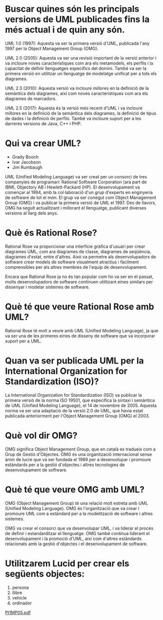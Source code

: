 
# Buscar quines són les principals versions de UML publicades fins la més actual i de quin any són.

UML 1.0 (1997): Aquesta va ser la primera versió d'UML, publicada l'any 1997 per la Object Management Group (OMG).

UML 2.0 (2005): Aquesta va ser una revisió important de la versió anterior i va incloure noves característiques com ara els metamodels, els perfils i la capacitat de definir llenguatges específics del domini. També va ser la primera versió en utilitzar un llenguatge de modelatge unificat per a tots els diagrames.

UML 2.3 (2010): Aquesta versió va incloure millores en la definició de la semàntica dels diagrames, així com noves característiques com ara els diagrames de marcadors.

UML 2.5 (2017): Aquesta és la versió més recent d'UML i va incloure millores en la definició de la semàntica dels diagrames, la definició de tipus de dades i la definició de perfils. També va incloure suport per a les darreres versions de Java, C++ i PHP.

# Qui va crear UML?

- Grady Booch
- Ivar Jacobson
- Jim Rumbaugh

UML (Unified Modeling Language) va ser creat per un consorci de tres companyies de programari: Rational Software Corporation (ara part de IBM), Objectory AB i Hewlett-Packard (HP). El desenvolupament va començar al 1994, amb la col·laboració d'un grup d'experts en enginyeria de software de tot el món. El grup va ser conegut com Object Management Group (OMG) i va publicar la primera versió de UML el 1997. Des de llavors, OMG ha seguit actualitzant i millorant el llenguatge, publicant diverses versions al llarg dels anys.


# Què és Rational Rose?

Rational Rose va proporcionar una interfície gràfica d'usuari per crear diagrames UML, com ara diagrames de classe, diagrames de seqüència, diagrames d'estat, entre d'altres. Això va permetre als desenvolupadors de software crear models de software visualment atractius i fàcilment comprensibles per als altres membres de l'equip de desenvolupament.

Encara que Rational Rose ja no és tan popular com ho va ser en el passat, molts desenvolupadors de software continuen utilitzant eines similars per dissenyar i modelar sistemes de software.


# Què té que veure Rational Rose amb UML?

Rational Rose té molt a veure amb UML (Unified Modeling Language), ja que va ser una de les primeres eines de disseny de software que va incorporar suport per a UML.

# Quan va ser publicada UML per la International Organization for Standardization (ISO)?

La International Organization for Standardization (ISO) va publicar la primera versió de la norma ISO 19501, que especifica la sintaxi i semàntica de UML (Unified Modeling Language), el 14 de novembre de 2005. Aquesta norma va ser una adaptació de la versió 2.0 de UML, que havia estat publicada anteriorment per l'Object Management Group (OMG) el 2003.


# Què vol dir OMG?
OMG significa Object Management Group, que en català es tradueix com a Grup de Gestió d'Objectes. OMG és una organització internacional sense ànim de lucre que va ser fundada el 1989 per a desenvolupar i promoure estàndards per a la gestió d'objectes i altres tecnologies de desenvolupament de software.


# Què té que veure OMG amb UML?

OMG (Object Management Group) té una relació molt estreta amb UML (Unified Modeling Language). OMG és l'organització que va crear i promoure UML com a estàndard per a la modelització de software i altres sistemes.

OMG va crear el consorci que va desenvolupar UML, i va liderar el procés de definir i estandarditzar el llenguatge. OMG també continua liderant el desenvolupament i la promoció d'UML, així com d'altres estàndards relacionats amb la gestió d'objectes i el desenvolupament de software.



# Utilitzarem Lucid per crear els següents objectes:

1. persona
2. llibre
3. vehicle
4. ordinador

[Pt1MP05.pdf](https://github.com/SergioBertomeu/MP05UF1/files/10858681/Pt1MP05.pdf)









